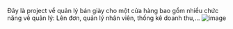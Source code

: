 Đây là project về quản lý bán giày cho một cửa hàng bao gồm nhiều chức năng về quản lý: Lên đơn, quản lý nhân viên, thống kê doanh thu,...
![image](https://github.com/nguyenthaihoa123/ProjectLeedo/assets/94378718/5c79d5e2-2a4f-49d2-ba38-fa50bfd5c6ae)
